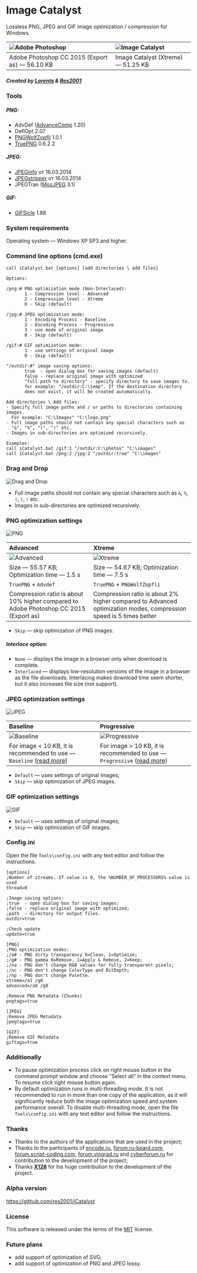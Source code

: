 # Image Catalyst

Lossless PNG, JPEG and GIF image optimization / compression for Windows.

|![Adobe Photoshop](https://cloud.githubusercontent.com/assets/3890881/12113971/831d0e22-b3b7-11e5-8f6d-a5cc8f993767.png)|![Image Catalyst](https://cloud.githubusercontent.com/assets/3890881/12110952/70ce4462-b3a2-11e5-8b29-a3822b246dfe.png)|
|:----------|:----------|
|Adobe Photoshop CC 2015 (Export as) — 56.10 KB|Image Catalyst (Xtreme) — 51.25 KB|

##### Created by [Lorents](https://github.com/lorents17) & [Res2001](https://github.com/res2001)

### Tools

##### PNG:
- AdvDef ([AdvanceComp](https://github.com/amadvance/advancecomp) 1.20)
- DeflOpt 2.07
- [PNGWolfZopfli](https://github.com/jibsen/pngwolf-zopfli) 1.0.1
- [TruePNG](http://x128.ho.ua/pngutils.html) 0.6.2.2

##### JPEG:
- [JPEGinfo](http://rtfreesoft.blogspot.ru/2014/03/jpginfo.html) от 16.03.2014
- [JPEGstripper](http://rtfreesoft.blogspot.ru/2014/03/jpegstripper.html) от 16.03.2014
- JPEGTran ([MozJPEG](https://github.com/mozilla/mozjpeg) 3.1)

##### GIF:
- [GIFSicle](https://github.com/kohler/gifsicle) 1.88

### System requirements

Operating system — Windows XP SP3 and higher.

### Command line options (cmd.exe)

```
call iCatalyst.bat [options] [add directories \ add files]

Options:

/png:# PNG optimization mode (Non-Interlaced):
       1 - Compression level - Advanced
       2 - Compression level - Xtreme
       0 - Skip (default)

/jpg:# JPEG optimization mode:
       1 - Encoding Process - Baseline
       2 - Encoding Process - Progressive
       3 - use mode of original image
       0 - Skip (default)

/gif:# GIF optimization mode:
       1 - use settings of original image
       0 - Skip (default)

"/outdir:#" image saving options:
       true  - open dialog box for saving images (default)
       false - replace original image with optimized
       "full path to directory" - specify directory to save images to.
       for example: "/outdir:C:\temp". If the destination directory
       does not exist, it will be created automatically.

Add directories \ Add files:
- Specify full image paths and / or paths to directories containing images.
  For example: "C:\Images" "C:\logo.png"
- Full image paths should not contain any special characters such as
  "&", "%", "(", ")" etc.
- Images in sub-directories are optimized recursively.

Examples:
call iCatalyst.bat /gif:1 "/outdir:C:\photos" "C:\images"
call iCatalyst.bat /png:2 /jpg:2 "/outdir:true" "C:\images"
```

### Drag and Drop

![Drag and Drop](https://cloud.githubusercontent.com/assets/3890881/7943598/28496fd4-096e-11e5-8df6-d6415e47caf8.png)

- Full image paths should not contain any special characters such as `&`, `%`, `(`, `)`, `!` etc.
- Images in sub-directories are optimized recursively.

### PNG optimization settings

![PNG](https://cloud.githubusercontent.com/assets/3890881/10802485/3504f4e4-7dce-11e5-85cf-a07fdb822c2b.PNG)

|Advanced|Xtreme|
|:-------|:----------|
|![Advanced](https://cloud.githubusercontent.com/assets/3890881/7943713/f816fd26-096e-11e5-8a8d-036e9fd443bf.png)|![Xtreme](https://cloud.githubusercontent.com/assets/3890881/12110960/92a49db6-b3a2-11e5-9953-adde90844087.png)|
|Size — 55.57 KB; Optimization time — 1.5 s|Size — 54.67 KB; Optimization time — 7.5 s|
|`TruePNG` + `Advdef`|`TruePNG` + `PNGWolfZopfli`|
|Compression ratio is about 10% higher compared to Adobe Photoshop CC 2015 (Export as)|Compression ratio is about 2% higher compared to Advanced optimization modes, compression speed is 5 times better|

- `Skip` — skip optimization of PNG images.

##### Interlace option:
- `None` — displays the image in a browser only when download is complete.
- `Interlaced` — displays low-resolution versions of the image in a browser as the file downloads. Interlacing makes download time seem shorter, but it also increases file size (not support). 

### JPEG optimization settings

![JPEG](https://cloud.githubusercontent.com/assets/3890881/10802484/34d79cec-7dce-11e5-886f-ea71fdc93214.PNG)

|Baseline|Progressive|
|:-------|:----------|
|![Baseline](https://cloud.githubusercontent.com/assets/3890881/7943666/9c3c1324-096e-11e5-8cf1-bceade0ebd85.gif)|![Progressive](https://cloud.githubusercontent.com/assets/3890881/7943679/ace1271e-096e-11e5-9ca4-6f33f421ca52.gif)|
|For image < 10 KB, it is recommended to use — `Baseline` ([read more](http://yuiblog.com/blog/2008/12/05/imageopt-4/))|For image > 10 KB, it is recommended to use — `Progressive` ([read more](http://yuiblog.com/blog/2008/12/05/imageopt-4/))|

- `Default` — uses settings of original images;
- `Skip` — skip optimization of JPEG images.

### GIF optimization settings

![GIF](https://cloud.githubusercontent.com/assets/3890881/10802483/34d638a2-7dce-11e5-9b95-e39aa476c73d.PNG)

- `Default` — uses settings of original images;
- `Skip` — skip optimization of GIF images.

### Config.ini

Open the file `Tools\config.ini` with any text editor and follow the instructions.

```
[options]
;Number of streams. If value is 0, the %NUMBER_OF_PROCESSORS% value is used
thread=0

;Image saving options:
;true  - open dialog box for saving images;
;false - replace original image with optimized;
;path  - directory for output files.
outdir=true

;Check update
update=true

[PNG]
;PNG optimization modes:
;/a# - PNG dirty transparency 0=Clean, 1=Optimize;
;/g# - PNG gamma 0=Remove, 1=Apply & Remove, 2=Keep;
;/na - PNG don't change RGB values for fully transparent pixels;
;/nc - PNG don't change ColorType and BitDepth;
;/np - PNG don't change Palette.
xtreme=/a1 /g0
advanced=/a0 /g0

;Remove PNG Metadata (Chunks)
pngtags=true

[JPEG]
;Remove JPEG Metadata
jpegtags=true

[GIF]
;Remove GIF Metadata
giftags=true
```

### Additionally
- To pause optimization process click on right mouse button in the command prompt window and choose "Select all" in the context menu. To resume click right mouse button again.
- By default optimization runs in multi-threading mode. It is not recommended to run in more than one copy of the application, as it will significantly reduce both the image optimization speed and system performance overall. To disable multi-threading mode, open the file `Tools\config.ini` with any text editor and follow the instructions.

### Thanks
- Thanks to the authors of the applications that are used in the project;
- Thanks to the participants of [encode.ru](http://encode.ru/), [forum.ru-board.com](http://forum.ru-board.com/), [forum.script-coding.com](http://script-coding.com/forum/), [forum.vingrad.ru](http://forum.vingrad.ru/) and [cyberforum.ru](http://www.cyberforum.ru/) for contribution to the development of the project;
- Thanks [**X128**](http://x128.ho.ua/) for his huge contribution to the development of the project.

### Alpha version
https://github.com/res2001/iCatalyst

### License

This software is released under the terms of the [MIT](https://github.com/lorents17/iCatalyst/blob/master/LICENSE.md) license.


### Future plans
- add support of optimization of SVG;
- add support of optimization of PNG and JPEG lossy.
